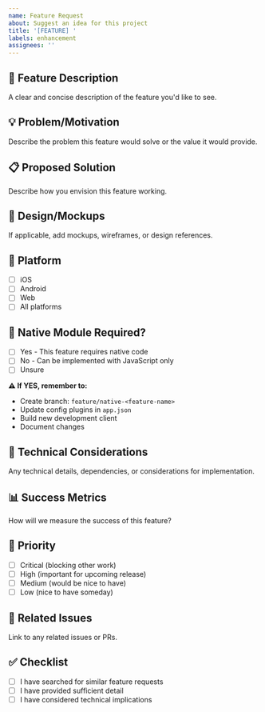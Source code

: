 ```yaml
---
name: Feature Request
about: Suggest an idea for this project
title: '[FEATURE] '
labels: enhancement
assignees: ''
---
```


## 🚀 Feature Description

A clear and concise description of the feature you'd like to see.

## 💡 Problem/Motivation

Describe the problem this feature would solve or the value it would provide.

## 📋 Proposed Solution

Describe how you envision this feature working.

## 🎨 Design/Mockups

If applicable, add mockups, wireframes, or design references.

## 📱 Platform

- [ ] iOS
- [ ] Android
- [ ] Web
- [ ] All platforms

## 🔌 Native Module Required?

- [ ] Yes - This feature requires native code
- [ ] No - Can be implemented with JavaScript only
- [ ] Unsure

**⚠️ If YES, remember to:**

- Create branch: `feature/native-<feature-name>`
- Update config plugins in `app.json`
- Build new development client
- Document changes

## 🔧 Technical Considerations

Any technical details, dependencies, or considerations for implementation.

## 📊 Success Metrics

How will we measure the success of this feature?

## 🎯 Priority

- [ ] Critical (blocking other work)
- [ ] High (important for upcoming release)
- [ ] Medium (would be nice to have)
- [ ] Low (nice to have someday)

## 🔗 Related Issues

Link to any related issues or PRs.

## ✅ Checklist

- [ ] I have searched for similar feature requests
- [ ] I have provided sufficient detail
- [ ] I have considered technical implications
